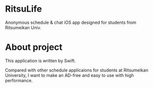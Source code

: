 # RitsuLife
Anonymous schedule &amp; chat  iOS app designed for students from Ritsumeikan Univ.

# About project
This application is written by Swift.

Compared with other schedule applicaions for students at Ritsumeikan University, I want to make an AD-free and easy to use with high performance.         

